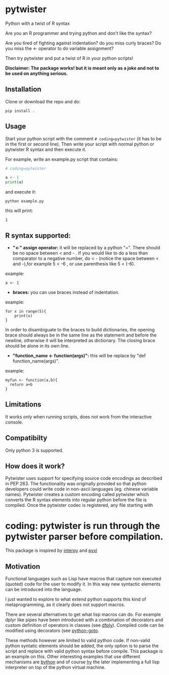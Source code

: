 # pytwister
Python with a twist of R syntax


Are you an R programmer and trying python and don't like the syntax?

Are you tired of fighting against indentation? do you miss curly braces?
Do you miss the <- operator to do variable assignment?

Then try pytwister and put a twist of R in your python scripts!

**Disclaimer: The package works! but it is meant only as a joke and not
to be used on anything serious.**

## Installation

Clone or download the repo and do:

```
pip install .
``` 

## Usage

Start your python script with the comment ```# coding=pytwister``` 
(it has to be in the first or second line). Then write your script with
normal python or pytwister R syntax and then execute it. 

For example, write an example.py script that contains:

```python
# coding=pytwister

a <- 1
print(a)
```

and execute it:

```
python example.py
```

this will print:

```
1
```

## R syntax supported:

* **"<-" assign operator:** it will be replaced by a python "=". There should
be no space between < and - . If you would like to do a less than 
comparator to a negative  number, do < - (notice the space between < and
-),for example 5 < -6 , or use parenthesis like 5 < (-6).

example: 

```
a <- 1
```

* **braces:** you can use braces instead of indentation. 

example:

```
for x in range(5){
    print(x)
}
```

In order to disambiguate to the braces to build dictionaries, the opening
brace should always be in the same line as the statement and before the
newline, otherwise it will be interpreted as dictionary. The closing
brace should be alone in its own line. 

* **"function_name <- function(args)":** this will be replace by "def
function_name(args)". 

example: 

```
myfun <- function(a,b){
  return a+b
}
```

## Limitations

It works only when running scripts, does not work from the interactive
console.

## Compatibilty

Only python 3 is supported.

## How does it work?

Pytwister uses support for specifying source code encodings as described 
in PEP 263. The functionality was originally provided so that python 
developers could write code in non-ascii languages (eg. chinese variable
names). Pytwister creates a custom encoding called pytwister which 
converts the R syntax elements into regular python before the file is 
compiled. Once the pytwister codec is registered, any file starting with 
# coding: pytwister is run through the pytwister parser before compilation.

This package is inspired by [interpy](https://github.com/syrusakbary/interpy)
and [pyxl](https://github.com/gvanrossum/pyxl3)

## Motivation

Functional languages such as Lisp have macros that capture non executed
(quoted) code for the user to modify it. In this way new syntactic 
elements can be introduced into the language. 

I just wanted to explore to what extend python supports this kind of
metaprogramming, as it clearly does not support macros. 

There are several alternatives to get what lisp macros can do. For example
dplyr like pipes have been introduced with a combination of decorators
and custom definition of operators in classes (see [dfply](https://github.com/kieferk/dfply)).
Compiled code can be modified using decorators 
(see [python-goto](https://github.com/snoack/python-goto).

These methods however are limited to valid python code. If non-valid 
python syntatic elements should be added, the only option is to parse
the script and replace with valid python syntax before compile. This 
package is an example on this. Other interesting examples that use different
mechanisms are [bython](https://github.com/mathialo/bython) and of course
[hy](https://github.com/hylang/hy) the later implementing a full lisp interpreter on top of the python
virtual machine.

